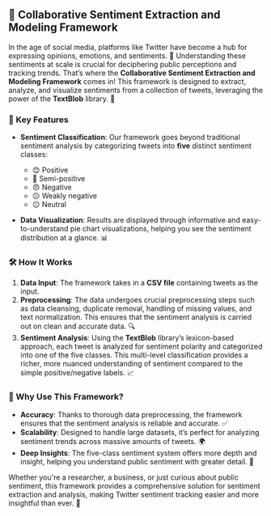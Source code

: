 ## 🎯 Collaborative Sentiment Extraction and Modeling Framework

In the age of social media, platforms like Twitter have become a hub for expressing opinions, emotions, and sentiments. 📱 Understanding these sentiments at scale is crucial for deciphering public perceptions and tracking trends. That’s where the **Collaborative Sentiment Extraction and Modeling Framework** comes in! This framework is designed to extract, analyze, and visualize sentiments from a collection of tweets, leveraging the power of the **TextBlob** library. 🚀

### 🌟 Key Features
- **Sentiment Classification**: Our framework goes beyond traditional sentiment analysis by categorizing tweets into **five** distinct sentiment classes:
  - 😊 Positive
  - 🙂 Semi-positive
  - 😠 Negative
  - 😕 Weakly negative
  - 😐 Neutral

- **Data Visualization**: Results are displayed through informative and easy-to-understand pie chart visualizations, helping you see the sentiment distribution at a glance. 📊

### 🛠️ How It Works
1. **Data Input**: The framework takes in a **CSV file** containing tweets as the input.
2. **Preprocessing**: The data undergoes crucial preprocessing steps such as data cleansing, duplicate removal, handling of missing values, and text normalization. This ensures that the sentiment analysis is carried out on clean and accurate data. 🔍
3. **Sentiment Analysis**: Using the **TextBlob** library’s lexicon-based approach, each tweet is analyzed for sentiment polarity and categorized into one of the five classes. This multi-level classification provides a richer, more nuanced understanding of sentiment compared to the simple positive/negative labels. 📈

### 🚀 Why Use This Framework?
- **Accuracy**: Thanks to thorough data preprocessing, the framework ensures that the sentiment analysis is reliable and accurate. ✅
- **Scalability**: Designed to handle large datasets, it’s perfect for analyzing sentiment trends across massive amounts of tweets. 🌍
- **Deep Insights**: The five-class sentiment system offers more depth and insight, helping you understand public sentiment with greater detail. 📖

Whether you're a researcher, a business, or just curious about public sentiment, this framework provides a comprehensive solution for sentiment extraction and analysis, making Twitter sentiment tracking easier and more insightful than ever. 🎉
